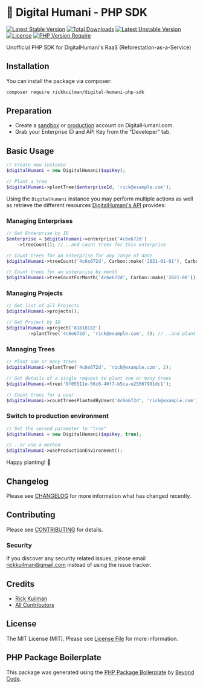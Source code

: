# 🌳 Digital Humani - PHP SDK

[![Latest Stable Version](http://poser.pugx.org/rickkuilman/digital-humani-php-sdk/v)](https://packagist.org/packages/rickkuilman/digital-humani-php-sdk) [![Total Downloads](http://poser.pugx.org/rickkuilman/digital-humani-php-sdk/downloads)](https://packagist.org/packages/rickkuilman/digital-humani-php-sdk) [![Latest Unstable Version](http://poser.pugx.org/rickkuilman/digital-humani-php-sdk/v/unstable)](https://packagist.org/packages/rickkuilman/digital-humani-php-sdk) [![License](http://poser.pugx.org/rickkuilman/digital-humani-php-sdk/license)](https://packagist.org/packages/rickkuilman/digital-humani-php-sdk) [![PHP Version Require](http://poser.pugx.org/rickkuilman/digital-humani-php-sdk/require/php)](https://packagist.org/packages/rickkuilman/digital-humani-php-sdk)

Unofficial PHP SDK for DigitalHumani's RaaS (Reforestation-as-a-Service)

## Installation

You can install the package via composer:

```bash
composer require rickkuilman/digital-humani-php-sdk
```

## Preparation

- Create a [sandbox](https://my.sandbox.digitalhumani.com/register) or [production](https://my.digitalhumani.com/register) account on DigitalHumani.com.
- Grab your Enterprise ID and API Key from the "Developer" tab.

## Basic Usage

```php
// Create new instance
$digitalHumani = new DigitalHumani($apiKey);

// Plant a tree
$digitalHumani->plantTree($enterpriseId, 'rick@example.com');
```

Using the `DigitalHumani` instance you may perform multiple actions as well as retrieve the different resources [DigitalHumani's API](https://digitalhumani.com/docs/) provides:

### Managing Enterprises

```php
// Get Enterprise by ID
$enterprise = $digitalHumani->enterprise('4c6e672d')
    ->treeCount(); // ..and count trees for this enterprise

// Count trees for an enterprise for any range of date
$digitalHumani->treeCount('4c6e672d', Carbon::make('2021-01-01'), Carbon::make('2022-01-01'));

// Count trees for an enterprise by month
$digitalHumani->treeCountForMonth('4c6e672d', Carbon::make('2021-08'));
```

### Managing Projects

```php
// Get list of all Projects
$digitalHumani->projects();

// Get Project by ID
$digitalHumani->project('81818182')
        ->plantTree('4c6e672d', 'rick@example.com', 3); // ..and plant tree
```

### Managing Trees

```php
// Plant one or many trees
$digitalHumani->plantTree('4c6e672d', 'rick@example.com', 2);

// Get details of a single request to plant one or many trees
$digitalHumani->tree('9f05511e-56c6-40f7-b5ca-e25567991dc1');

// Count trees for a user
$digitalHumani->countTreesPlantedByUser('4c6e672d', 'rick@example.com');
```

### Switch to production environment

```php
// Set the second parameter to "true"
$digitalHumani = new DigitalHumani($apiKey, true);

// ..or use a method
$digitalHumani->useProductionEnvironment();
```

Happy planting! 🌳

## Changelog

Please see [CHANGELOG](CHANGELOG.md) for more information what has changed recently.

## Contributing

Please see [CONTRIBUTING](CONTRIBUTING.md) for details.

### Security

If you discover any security related issues, please email rickkuilman@gmail.com instead of using the issue tracker.

## Credits

- [Rick Kuilman](https://github.com/rickkuilman)
- [All Contributors](../../contributors)

## License

The MIT License (MIT). Please see [License File](LICENSE.md) for more information.

## PHP Package Boilerplate

This package was generated using the [PHP Package Boilerplate](https://laravelpackageboilerplate.com) by [Beyond Code](http://beyondco.de/).
